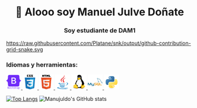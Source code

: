<h1 align="center">👋 Alooo soy Manuel Julve Doñate</h1>
<h3 align="center">Soy estudiante de DAM1</h3>

https://raw.githubusercontent.com/Platane/snk/output/github-contribution-grid-snake.svg
<!--**MANUJULDO17/MANUJULDO17** is a ✨ _special_ ✨ repository because its `README.md` (this file) appears on your GitHub profile.
-->

<h3 align="left">Idiomas y herramientas:</h3>
<p align="left">
  
  <a href="https://getbootstrap.com" target="_blank" rel="noreferrer">
    <img src="https://raw.githubusercontent.com/devicons/devicon/master/icons/bootstrap/bootstrap-plain-wordmark.svg" alt="bootstrap" width="40" height="40"/>
  </a>
  
  <a href="https://www.w3schools.com/css/" target="_blank" rel="noreferrer">
    <img src="https://raw.githubusercontent.com/devicons/devicon/master/icons/css3/css3-original-wordmark.svg" alt="css3" width="40" height="40"/>
  </a>
  
  <a href="https://www.w3.org/html/" target="_blank" rel="noreferrer">
    <img src="https://raw.githubusercontent.com/devicons/devicon/master/icons/html5/html5-original-wordmark.svg" alt="html5" width="40" height="40"/>
  </a>
  
  <a href="https://www.java.com" target="_blank" rel="noreferrer">
    <img src="https://raw.githubusercontent.com/devicons/devicon/master/icons/java/java-original.svg" alt="java" width="40" height="40"/>
  </a>
  
  <a href="https://www.linux.org/" target="_blank" rel="noreferrer">
    <img src="https://raw.githubusercontent.com/devicons/devicon/master/icons/linux/linux-original.svg" alt="linux" width="40" height="40"/>
  </a>
  
  <a href="https://www.mysql.com/" target="_blank" rel="noreferrer">
    <img src="https://raw.githubusercontent.com/devicons/devicon/master/icons/mysql/mysql-original-wordmark.svg" alt="mysql" width="40" height="40"/>
  </a>
  
  <a href="https://www.python.org" target="_blank" rel="noreferrer">
    <img src="https://raw.githubusercontent.com/devicons/devicon/master/icons/python/python-original.svg" alt="python" width="40" height="40"/>
  </a>
</p>



[![Top Langs](https://github-readme-stats.vercel.app/api/top-langs/?username=anuraghazra&layout=compact)](https://github.com/manujuldo17/github-readme-stats)  ![Manujuldo's GitHub stats](https://github-readme-stats.vercel.app/api?username=Manujuldo17&show_icons=true&theme=radical)



